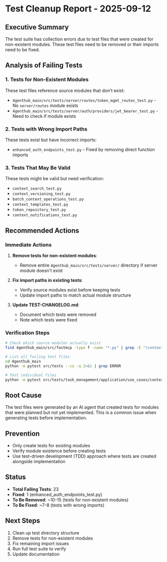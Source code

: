 # Test Cleanup Report - 2025-09-12

## Executive Summary
The test suite has collection errors due to test files that were created for non-existent modules. These test files need to be removed or their imports need to be fixed.

## Analysis of Failing Tests

### 1. Tests for Non-Existent Modules
These test files reference source modules that don't exist:
- `4genthub_main/src/tests/server/routes/token_mgmt_routes_test.py` - No `server/routes` module exists
- `4genthub_main/src/tests/server/auth/providers/jwt_bearer_test.py` - Need to check if module exists

### 2. Tests with Wrong Import Paths
These tests exist but have incorrect imports:
- `enhanced_auth_endpoints_test.py` - Fixed by removing direct function imports

### 3. Tests That May Be Valid
These tests might be valid but need verification:
- `context_search_test.py`
- `context_versioning_test.py`  
- `batch_context_operations_test.py`
- `context_templates_test.py`
- `token_repository_test.py`
- `context_notifications_test.py`

## Recommended Actions

### Immediate Actions
1. **Remove tests for non-existent modules**:
   - Remove entire `4genthub_main/src/tests/server/` directory if server module doesn't exist
   
2. **Fix import paths in existing tests**:
   - Verify source modules exist before keeping tests
   - Update import paths to match actual module structure

3. **Update TEST-CHANGELOG.md**:
   - Document which tests were removed
   - Note which tests were fixed

### Verification Steps
```bash
# Check which source modules actually exist
find 4genthub_main/src/fastmcp -type f -name "*.py" | grep -E "(context_search|context_versioning|batch_context|token_repository)"

# List all failing test files
cd 4genthub_main
python -m pytest src/tests --co -q 2>&1 | grep ERROR

# Test individual files
python -m pytest src/tests/task_management/application/use_cases/context_search_test.py -v
```

## Root Cause
The test files were generated by an AI agent that created tests for modules that were planned but not yet implemented. This is a common issue when generating tests before implementation.

## Prevention
- Only create tests for existing modules
- Verify module existence before creating tests
- Use test-driven development (TDD) approach where tests are created alongside implementation

## Status
- **Total Failing Tests**: 23
- **Fixed**: 1 (enhanced_auth_endpoints_test.py)
- **To Be Removed**: ~10-15 (tests for non-existent modules)
- **To Be Fixed**: ~7-8 (tests with wrong imports)

## Next Steps
1. Clean up test directory structure
2. Remove tests for non-existent modules
3. Fix remaining import issues
4. Run full test suite to verify
5. Update documentation